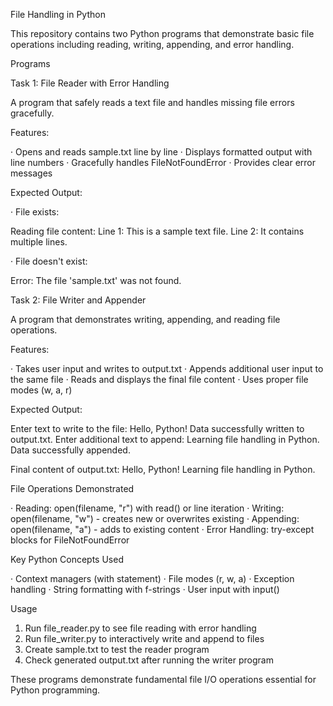 File Handling in Python

This repository contains two Python programs that demonstrate basic file operations including reading, writing, appending, and error handling.

Programs

Task 1: File Reader with Error Handling 

A program that safely reads a text file and handles missing file errors gracefully.

Features:

· Opens and reads sample.txt line by line
· Displays formatted output with line numbers
· Gracefully handles FileNotFoundError
· Provides clear error messages

Expected Output:

· File exists:
  
  Reading file content:
  Line 1: This is a sample text file.
  Line 2: It contains multiple lines.
  
· File doesn't exist:
  
  Error: The file 'sample.txt' was not found.
  

Task 2: File Writer and Appender 

A program that demonstrates writing, appending, and reading file operations.

Features:

· Takes user input and writes to output.txt
· Appends additional user input to the same file
· Reads and displays the final file content
· Uses proper file modes (w, a, r)

Expected Output:


Enter text to write to the file: Hello, Python!
Data successfully written to output.txt.
Enter additional text to append: Learning file handling in Python.
Data successfully appended.

Final content of output.txt:
Hello, Python!
Learning file handling in Python.


File Operations Demonstrated

· Reading: open(filename, "r") with read() or line iteration
· Writing: open(filename, "w") - creates new or overwrites existing
· Appending: open(filename, "a") - adds to existing content
· Error Handling: try-except blocks for FileNotFoundError

Key Python Concepts Used

· Context managers (with statement)
· File modes (r, w, a)
· Exception handling
· String formatting with f-strings
· User input with input()

Usage

1. Run file_reader.py to see file reading with error handling
2. Run file_writer.py to interactively write and append to files
3. Create sample.txt to test the reader program
4. Check generated output.txt after running the writer program

These programs demonstrate fundamental file I/O operations essential for Python programming.